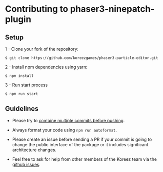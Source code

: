 # Contributing to phaser3-ninepatch-plugin

## Setup

1 - Clone your fork of the repository:

```
$ git clone https://github.com/koreezgames/phaser3-particle-editor.git
```

2 - Install npm dependencies using yarn:

```
$ npm install
```

3 - Run start process

```
$ npm run start
```

## Guidelines

- Please try to [combine multiple commits before
  pushing](http://stackoverflow.com/questions/6934752/combining-multiple-commits-before-pushing-in-git).

- Always format your code using `npm run autoformat`.

* Please create an issue before sending a PR if your commit is going to change the
  public interface of the package or it includes significant architecture
  changes.

* Feel free to ask for help from other members of the Koreez team via the
  [github issues](https://github.com/koreezgames/phaser3-particle-editor/issues).
